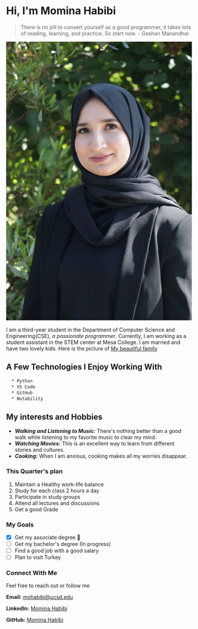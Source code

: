 # Hi, I'm Momina Habibi 

> There is no pill to convert yourself as a good programmer, it takes lots of reading, learning, and practice. So start now. - Geshan Manandhar

![image](myphoto.JPG)
 
I am a third-year student in the Department of Computer Science and Engineering(CSE), *a passionate programmer*. Currently, I am working as a student assistant in the STEM center at Mesa College. I am married and have two lovely kids. Here is the picture of [My beautiful family](family.jpg)

## A Few Technologies I Enjoy Working With
```
  * Python
  * VS Code
  * GitHub
  * Notability
```

## My interests and Hobbies
- ***Walking and Listening to Music:*** There's nothing better than a good walk while listening to my favorite music to clear my mind.
- ***Watching Movies:*** This is an excellent way to learn from different stories and cultures. 
- ***Cooking:*** When I am anxious, cooking makes all my worries disappear.
  
### This Quarter's plan
1. Maintain a Healthy work-life balance
2. Study for each class 2 hours a day
3. Participate in study groups
4. Attend all lectures and discussions
5. Get a good Grade
     
### My Goals
- [x] Get my associate degree 🥳
- [ ] Get my bachelor's degree (In progress)
- [ ] Find a good job with a good salary
- [ ] Plan to visit Turkey
     
### Connect With Me
  Feel free to reach out or follow me 
  
   **Email:** [mohabibi@ucsd.edu](mailto:mohabibi@ucsd.edu)
   
   **LinkedIn:** [Momina Habibi](http://linkedin.com/in/momina-habibi-612164290)
   
   **GitHub:** [Momina Habibi](https://github.com/Mominahabibi19)
  
  
  
